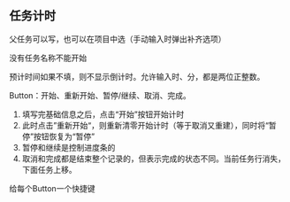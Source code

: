 ## 任务计时

父任务可以写，也可以在项目中选（手动输入时弹出补齐选项）

没有任务名称不能开始

预计时间如果不填，则不显示倒计时。允许输入时、分，都是两位正整数。

Button：开始、重新开始、暂停/继续、取消、完成。

1. 填写完基础信息之后，点击“开始”按钮开始计时
2. 此时点击”重新开始“，则重新清零开始计时（等于取消又重建），同时将“暂停”按钮恢复为“暂停”
3. 暂停和继续是控制进度条的
4. 取消和完成都是结束整个记录的，但表示完成的状态不同。当前任务行消失，下面任务上移。

给每个Button一个快捷键

